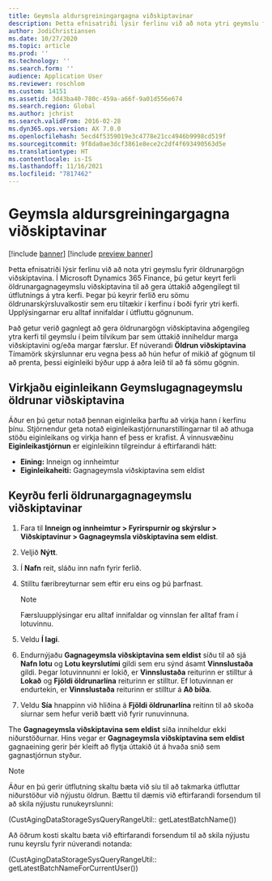 ```yaml
---
title: Geymsla aldursgreiningargagna viðskiptavinar
description: Þetta efnisatriði lýsir ferlinu við að nota ytri geymslu fyrir öldrunargögn viðskiptavina. Þú getur keyrt ferli öldrunargagnageymslu viðskiptavinar til að gera úttakið aðgengilegt til útflutnings á ytra kerfi.
author: JodiChristiansen
ms.date: 10/27/2020
ms.topic: article
ms.prod: ''
ms.technology: ''
ms.search.form: ''
audience: Application User
ms.reviewer: roschlom
ms.custom: 14151
ms.assetid: 3d43ba40-780c-459a-a66f-9a01d556e674
ms.search.region: Global
ms.author: jchrist
ms.search.validFrom: 2016-02-28
ms.dyn365.ops.version: AX 7.0.0
ms.openlocfilehash: 5ecd4f5359019e3c4778e21cc4946b9998cd519f
ms.sourcegitcommit: 9f8da0ae3dcf3861e8ece2c2df4f693490563d5e
ms.translationtype: HT
ms.contentlocale: is-IS
ms.lasthandoff: 11/16/2021
ms.locfileid: "7817462"
---
```

# <a name="customer-aging-data-storage"></a>Geymsla aldursgreiningargagna viðskiptavinar

[!include [banner](../includes/banner.md)]
[!include [preview banner](../includes/preview-banner.md)]

Þetta efnisatriði lýsir ferlinu við að nota ytri geymslu fyrir öldrunargögn viðskiptavina. Í Microsoft Dynamics 365 Finance, þú getur keyrt ferli öldrunargagnageymslu viðskiptavina til að gera úttakið aðgengilegt til útflutnings á ytra kerfi. Þegar þú keyrir ferlið eru sömu öldrunarskýrsluvalkostir sem eru tiltækir í kerfinu í boði fyrir ytri kerfi. Upplýsingarnar eru alltaf innifaldar í útfluttu gögnunum.

Það getur verið gagnlegt að gera öldrunargögn viðskiptavina aðgengileg ytra kerfi til geymslu í þeim tilvikum þar sem úttakið inniheldur marga viðskiptavini og/eða margar færslur. Ef núverandi **Öldrun viðskiptavina** Tímamörk skýrslunnar eru vegna þess að hún hefur of mikið af gögnum til að prenta, þessi eiginleiki býður upp á aðra leið til að fá sömu gögnin.

## <a name="enable-the-customer-aging-data-storage-feature"></a>Virkjaðu eiginleikann Geymslugagnageymslu öldrunar viðskiptavina

Áður en þú getur notað þennan eiginleika þarftu að virkja hann í kerfinu þínu. Stjórnendur geta notað eiginleikastjórnunarstillingarnar til að athuga stöðu eiginleikans og virkja hann ef þess er krafist. Á vinnusvæðinu **Eiginleikastjórnun** er eiginleikinn tilgreindur á eftirfarandi hátt:

- **Eining:** Inneign og innheimtur
- **Eiginleikaheiti:** Gagnageymsla viðskiptavina sem eldist

## <a name="run-the-customer-aging-data-storage-process"></a>Keyrðu ferli öldrunargagnageymslu viðskiptavinar

1. Fara til **Inneign og innheimtur \> Fyrirspurnir og skýrslur \> Viðskiptavinur \> Gagnageymsla viðskiptavina sem eldist**.
2. Veljið **Nýtt**.
3. Í **Nafn** reit, sláðu inn nafn fyrir ferlið.
4. Stilltu færibreyturnar sem eftir eru eins og þú þarfnast.

    > [!NOTE]
    > Færsluupplýsingar eru alltaf innifaldar og vinnslan fer alltaf fram í lotuvinnu.

5. Veldu **Í lagi**.
6. Endurnýjaðu **Gagnageymsla viðskiptavina sem eldist** síðu til að sjá **Nafn lotu** og **Lotu keyrslutími** gildi sem eru sýnd ásamt **Vinnslustaða** gildi. Þegar lotuvinnunni er lokið, er **Vinnslustaða** reiturinn er stilltur á **Lokað** og **Fjöldi öldrunarlína** reiturinn er stilltur. Ef lotuvinnan er endurtekin, er **Vinnslustaða** reiturinn er stilltur á **Að bíða**.
7. Veldu **Sía** hnappinn við hliðina á **Fjöldi öldrunarlína** reitinn til að skoða síurnar sem hefur verið bætt við fyrir runuvinnuna.

The **Gagnageymsla viðskiptavina sem eldist** síða inniheldur ekki niðurstöðurnar. Hins vegar er **Gagnageymsla viðskiptavina sem eldist** gagnaeining gerir þér kleift að flytja úttakið út á hvaða snið sem gagnastjórnun styður.

> [!NOTE]
> Áður en þú gerir útflutning skaltu bæta við síu til að takmarka útfluttar niðurstöður við nýjustu öldrun. Bættu til dæmis við eftirfarandi forsendum til að skila nýjustu runukeyrslunni:
>
> (CustAgingDataStorageSysQueryRangeUtil:: getLatestBatchName())
>
> Að öðrum kosti skaltu bæta við eftirfarandi forsendum til að skila nýjustu runu keyrslu fyrir núverandi notanda:
>
> (CustAgingDataStorageSysQueryRangeUtil:: getLatestBatchNameForCurrentUser())
